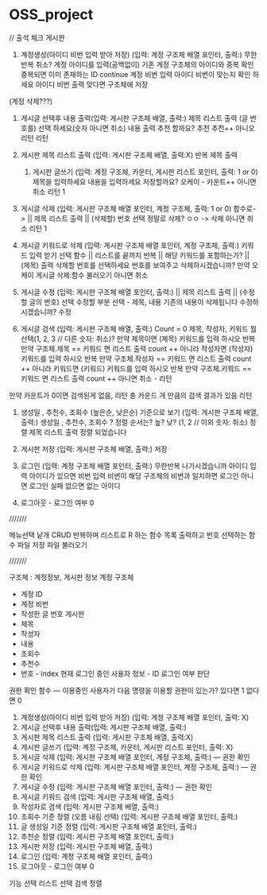 # OSS_project


// 출석 체크 게시판

1. 계정생성(아이디 비번 입력 받아 저장) (입력: 계정 구조체 배열 포인터, 출력:)
무한반복
	취소?
	계정 아이디를 입력(공백없이)
	기존 계정 구조체의 아이디와 중복 확인
		중복되면 
			이미 존재하는 ID
			continue
	계정 비번 입력
	아이디 비번이 맞는지 확인 하세요
	아이디 비번 출력
	맞다면
		구조체에 저장

(계정 삭제???)

1. 게시글 선택후 내용 출력(입력: 게시판 구조체 배열, 출력:)
제목 리스트 출력
(글 번호를) 선택 하세요(숫자 아니면 취소)
내용 출력
추천 할까요?
	추천 추천++
	아니오 리턴
리턴

1. 게시판 제목 리스트 출력 (입력: 게시판 구조체 배열, 출력:X)
반복
	제목 출력

    1. 게시판 글쓰기 (입력: 계정 구조체, 카운터, 게시판 리스트 포인터, 출력: 1 or 0)
제목을 입력하세요
내용을 입력하세요
저장할까요?
	오케이 - 카운트++
	아니면 취소
리턴 1

1. 게시글 삭제 (입력: 게시판 구조체 배열 포인터, 계정 구조체, 출력: 1 or 0)
함수로->	|| 제목 리스트 출력
		|| (삭제할) 번호 선택
정말로 삭제?
	ㅇㅇ -> 삭제
	아니면 취소
리턴 1

1. 게시글 키워드로 삭제 (입력: 게시판 구조체 배열 포인터,  계정 구조체, 출력:)
키워드 입력 받기
선택 함수	|| 리스트를 끝까지 반복
		||	해당 키워드를 포함하는가?
		||		(제목) 출력
삭제할 번호를 선택하세요
번호를 보여주고 삭제하시겠습니까?
만약 오케이
	게시글 삭제:함수 불러오기
아니면
	취소

1. 게시글 수정 (입력: 게시판 구조체 배열 포인터, 출력:)
		|| 제목 리스트 출력
		|| (수정할 글의 번호) 선택
수정할 부분 선택 - 제목, 내용
기존의 내용이 삭제됩니다 수정하시겠습니까?
수정

1. 게시글 검색 (입력: 게시판 구조체 배열, 출력:)
Count = 0
제목, 작성자, 키워드 뭘 선택(1, 2, 3 // 다른 숫자: 취소)?
만약 제목이면	
	(제목) 키워드를 입력 하시오
	반복
		만약 구조체.제목 == 키워드 면
			리스트 출력
			count ++
아니라 작성자면
	(작성자) 키워드를 입력 하시오
	반복
		만약 구조체.작성자 == 키워드 면
			리스트 출력
			count ++
아니라 키워드면
	(키워드) 키워드를 입력 하시오
	반복
		만약 구조체.키워드 == 키워드 면
			리스트 출력
			count ++
아니면
	취소 - 리턴

만약 카운트가 0이면 검색된게 없음, 리턴
총 카운드 개 만큼의 검색 결과가 있음
리턴

1. 생성일 , 추천수, 조회수 (높은순, 낮은순) 기준으로 보기 (입력: 게시판 구조체 배열, 출력:)
생성일 , 추천수, 조회수 ?
정렬 순서는? 높? 낮? (1, 2 // 이외 숫자: 취소)
정렬
제목 리스트 출력
정렬 되었습니다

1. 게시판 저장 (입력: 게시판 구조체 배열, 출력:)
저장

1. 로그인 (입력: 계정 구조체 배열 포인터, 출력:)
무한반복
	나가시겠습니까
	아이디 입력
	아이디가 있으면
		비번 입력
		비번이 해당 구조체의 비번과 일치하면
			로그인
		아니면 
			로그인 실패
	없으면
		없는 아이디

1. 로그아웃 - 로그인 여부 0

///////

메뉴선택
낱개 CRUD
반복하며 리스트로 R 하는 함수
목록 출력하고 번호 선택하는 함수
파일 저장
파일 불러오기

///////

구조체 : 계정정보, 게시판 정보
계정 구조체
- 계정 ID  
- 계정 비번 
- 작성한 글 번호
게시판
- 제목
- 작성자
- 내용
- 조회수
- 추천수
- 번호 - index
현재 로그인 중인 사용자 정보 - ID
로그인 여부 판단

권한 확인 함수 — 이용중인 사용자가 다음 명령을 이용할 권한이 있는가? 있다면 1 없다면 0

1. 계정생성(아이디 비번 입력 받아 저장) (입력: 계정 구조체 배열 포인터, 출력: X)
2. 게시글 선택후 내용 출력(입력: 게시판 구조체 배열, 출력:)
3. 게시판 제목 리스트 출력 (입력: 게시판 구조체 배열, 출력:X)
4. 게시판 글쓰기 (입력: 계정 구조체, 카운터, 게시판 리스트 포인터, 출력: X)
5. 게시글 삭제 (입력: 게시판 구조체 배열 포인터, 계정 구조체, 출력:) — 권한 확인
6. 게시글 키워드로 삭제 (입력: 게시판 구조체 배열 포인터,  계정 구조체, 출력:) — 권한 확인
7. 게시글 수정 (입력: 게시판 구조체 배열 포인터, 출력:) — 권한 확인
8. 게시글 키워드 검색 (입력: 게시판 구조체 배열, 출력:)
9. 작성자로 검색  (입력: 게시판 구조체 배열, 출력:)
10. 조회수 기준 정렬 (오름 내림 선택) (입력: 게시판 구조체 배열 포인터, 출력:)
11. 글 생성일 기준 정렬 (입력: 게시판 구조체 배열 포인터, 출력:)
12. 추천순 정렬 (입력: 게시판 구조체 배열 포인터, 출력:)
13. 게시판 저장 (입력: 게시판 구조체 배열, 출력:)
14. 로그인 (입력: 계정 구조체 배열 포인터, 출력:)
15. 로그아웃 - 로그인 여부 0

기능 선택
리스트 선택
검색
정렬

